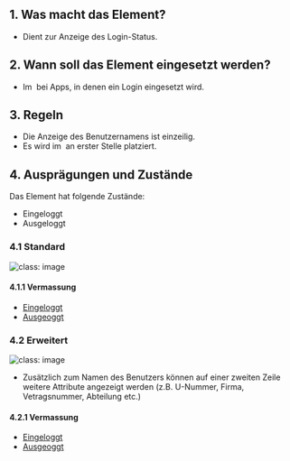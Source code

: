 ## 1. Was macht das Element?
*   Dient zur Anzeige des Login-Status.

## 2. Wann soll das Element eingesetzt werden?
*   Im  bei Apps, in denen ein Login eingesetzt wird.

## 3. Regeln
*   Die Anzeige des Benutzernamens ist einzeilig.
*   Es wird im  an erster Stelle platziert.

## 4. Ausprägungen und Zustände
Das Element hat folgende Zustände:
*   Eingeloggt
*   Ausgeloggt

### 4.1 Standard
![](https://raw.githubusercontent.com/sbb-design-systems/mdsd/master/elements/19-profile/images/ME19_Standard.png 'class: image')


#### 4.1.1 Vermassung
*   [Eingeloggt](https://sbb.invisionapp.com/d/main#/console/14051805/313167011/inspect)
*   [Ausgeoggt](https://sbb.invisionapp.com/d/main#/console/14051805/313167010/inspect)

### 4.2 Erweitert
![](https://raw.githubusercontent.com/sbb-design-systems/mdsd/master/elements/19-profile/images/ME19_Erweitert.png 'class: image')

*   Zusätzlich zum Namen des Benutzers können auf einer zweiten Zeile weitere Attribute angezeigt werden (z.B. U-Nummer, Firma, Vetragsnummer, Abteilung etc.)

#### 4.2.1 Vermassung
*   [Eingeloggt](https://sbb.invisionapp.com/d/main#/console/14051805/313167009/inspect)
*   [Ausgeoggt](https://sbb.invisionapp.com/d/main#/console/14051805/313167008/inspect)